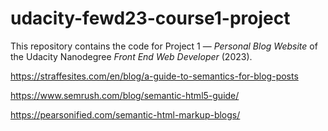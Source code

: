 # udacity-fewd23-course1-project

This repository contains the code for Project 1 — _Personal Blog Website_ of the Udacity Nanodegree _Front End Web Developer_ (2023).

https://straffesites.com/en/blog/a-guide-to-semantics-for-blog-posts

https://www.semrush.com/blog/semantic-html5-guide/

https://pearsonified.com/semantic-html-markup-blogs/
